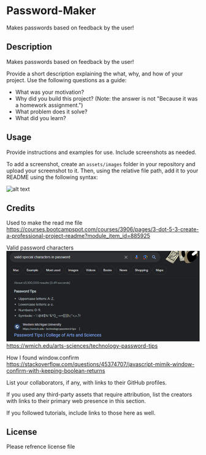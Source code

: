 # Password-Maker
Makes passwords based on feedback by the user!

## Description

Makes passwords based on feedback by the user!

Provide a short description explaining the what, why, and how of your project. Use the following questions as a guide:

- What was your motivation?
- Why did you build this project? (Note: the answer is not "Because it was a homework assignment.")
- What problem does it solve?
- What did you learn?

## Usage

Provide instructions and examples for use. Include screenshots as needed.

To add a screenshot, create an `assets/images` folder in your repository and upload your screenshot to it. Then, using the relative file path, add it to your README using the following syntax:

![alt text](assets/images/screenshot.png)

## Credits

Used to make the read me file https://courses.bootcampspot.com/courses/3906/pages/3-dot-5-3-create-a-professional-project-readme?module_item_id=885925

Valid password characters ![Image of valid password characters](./assets/images/Capture.PNG) https://wmich.edu/arts-sciences/technology-password-tips

How I found window.confirm https://stackoverflow.com/questions/45374707/javascript-mimik-window-confirm-with-keeping-boolean-returns

List your collaborators, if any, with links to their GitHub profiles.

If you used any third-party assets that require attribution, list the creators with links to their primary web presence in this section.

If you followed tutorials, include links to those here as well.

## License

Please refrence license file
